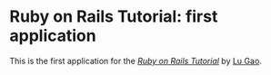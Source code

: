 # Ruby on Rails Tutorial: first application

This is the first application for the
[*Ruby on Rails Tutorial*](http://www.lugao.me/)
by [Lu Gao](http://www.lugao.me).
